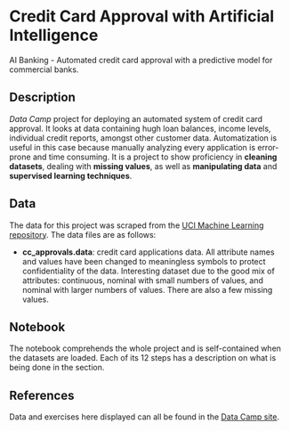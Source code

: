
# Credit Card Approval with Artificial Intelligence
AI Banking - Automated credit card approval with a predictive model for commercial banks. 


## Description
*Data Camp* project for deploying an automated system of credit card approval. It looks at data containing hugh loan balances, income levels, individual credit reports, amongst other customer data. Automatization is useful in this case because manually analyzing every application is error-prone and time consuming.  It is a  project to show proficiency in **cleaning datasets**, dealing with **missing values**, as well as **manipulating data** and **supervised learning techniques**. 

## Data
The data for this project was scraped from the [UCI Machine Learning repository](http://archive.ics.uci.edu/ml/datasets/credit+approval). The data files are as follows:

- **cc_approvals.data**: credit card applications data. All attribute names and values have been changed to meaningless symbols to protect confidentiality of the data. Interesting dataset due to the good mix of attributes: continuous, nominal with small numbers of values, and nominal with larger numbers of values. There are also a few missing values.


## Notebook
The notebook comprehends the whole project and is self-contained when the datasets are loaded. Each of its 12 steps has a description on what is being done in the section.

## References
Data and exercises here displayed can all be found in the [Data Camp site](https://www.datacamp.com/).
